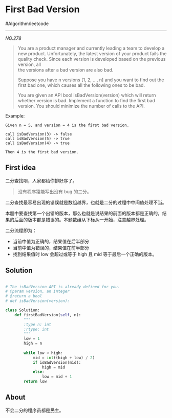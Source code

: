 # First Bad Version
#Algorithm/leetcode
- - - -
*NO.278*

> You are a product manager and currently leading a team to develop a new product. Unfortunately, the latest version of your product fails the quality check. Since each version is developed based on the previous version, all   
> the versions after a bad version are also bad.  
>   
> Suppose you have n versions [1, 2, ..., n] and you want to find out the first bad one, which causes all the following ones to be bad.  
>   
> You are given an API bool isBadVersion(version) which will return whether version is bad. Implement a function to find the first bad version. You should minimize the number of calls to the API.  

Example:
```
Given n = 5, and version = 4 is the first bad version.

call isBadVersion(3) -> false
call isBadVersion(5) -> true
call isBadVersion(4) -> true

Then 4 is the first bad version. 
```


## First idea
二分查找呗，人家都给你排好序了。

> 没有程序猿能写出没有 bug 的二分。  

二分查找最容易出现的错误就是数组越界，也就是二分的过程中中间值处理不当。

本题中要查找第一个出错的版本，那么也就是说结果的前面的版本都是正确的，结果的后面的版本都是错误的。本题数组从下标从一开始，注意越界处理。

二分流程即为：

* 当前中值为正确的，结果值在后半部分
* 当前中值为错误的，结果值在前半部分
* 找到结果值时 low 会超过或等于 high 且 mid 等于最后一个正确的版本。

## Solution

```python

# The isBadVersion API is already defined for you.
# @param version, an integer
# @return a bool
# def isBadVersion(version):

class Solution:
    def firstBadVersion(self, n):
        """
        :type n: int
        :rtype: int
        """
        low = 1
        high = n
        
        while low < high:
            mid = int((high + low) / 2)
            if isBadVersion(mid):
                high = mid 
            else:
                low = mid + 1
        return low
```

## About
不会二分的程序员都是民主。
